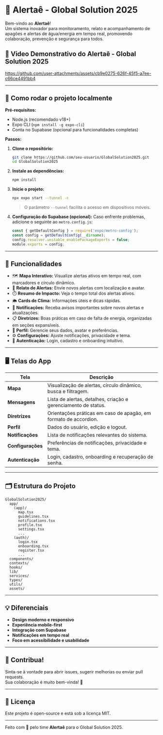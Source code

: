 # 🌊 Alertaê - Global Solution 2025

Bem-vindo ao **Alertaê**!  
Um sistema inovador para monitoramento, relato e acompanhamento de apagões e alertas de água/energia em tempo real, promovendo colaboração, prevenção e segurança para todos.


## 🌊 Video Demonstrativo do Alertaê - Global Solution 2025

https://github.com/user-attachments/assets/cb9e0275-626f-45f5-a7ee-c66ce4491bb4

---

## 🚀 Como rodar o projeto localmente

**Pré-requisitos:**
- Node.js (recomendado v18+)
- Expo CLI (`npm install -g expo-cli`)
- Conta no Supabase (opcional para funcionalidades completas)

**Passos:**

1. **Clone o repositório:**
   ```bash
   git clone https://github.com/seu-usuario/GlobalSolution2025.git
   cd GlobalSolution2025
   ```

2. **Instale as dependências:**
   ```bash
   npm install
   ```

3. **Inicie o projeto:**
   ```bash
   npx expo start --tunnel -c
   ```
   > O parâmetro `--tunnel` facilita o acesso em dispositivos móveis.

4. **Configuração do Supabase (opcional):**
   Caso enfrente problemas, adicione o seguinte ao `metro.config.js`:
   ```js
   const { getDefaultConfig } = require('expo/metro-config');
   const config = getDefaultConfig(__dirname);
   config.resolver.unstable_enablePackageExports = false;
   module.exports = config;
   ```

---

## 📱 Funcionalidades

- 🗺️ **Mapa Interativo:** Visualize alertas ativos em tempo real, com marcadores e círculo dinâmico.
- 📢 **Relato de Alertas:** Envie novos alertas com localização e avatar.
- ⏱️ **Resumo de Impacto:** Veja o tempo total dos alertas ativos.
- 🌦️ **Cards de Clima:** Informações úteis e dicas rápidas.
- 🔔 **Notificações:** Receba avisos importantes sobre novos alertas e atualizações.
- 📋 **Diretrizes:** Boas práticas em caso de falta de energia, organizadas em seções expansíveis.
- 👤 **Perfil:** Gerencie seus dados, avatar e preferências.
- ⚙️ **Configurações:** Ajuste notificações, privacidade e tema.
- 🔐 **Autenticação:** Login, cadastro e onboarding intuitivo.

---

## 🖥️ Telas do App

| Tela                | Descrição                                                                 |
|---------------------|---------------------------------------------------------------------------|
| **Mapa**            | Visualização de alertas, círculo dinâmico, busca e filtragem.             |
| **Mensagens**       | Lista de alertas, detalhes, criação e gerenciamento de status.            |
| **Diretrizes**      | Orientações práticas em caso de apagão, em formato de accordion.           |
| **Perfil**          | Dados do usuário, edição e logout.                                        |
| **Notificações**    | Lista de notificações relevantes do sistema.                              |
| **Configurações**   | Preferências de notificações, privacidade e tema.                         |
| **Autenticação**    | Login, cadastro, onboarding e recuperação de senha.                       |

---

## 🗂️ Estrutura do Projeto

```
GlobalSolution2025/
  app/
    (app)/
      map.tsx
      guidelines.tsx
      notifications.tsx
      profile.tsx
      settings.tsx
      ...
    (auth)/
      login.tsx
      onboarding.tsx
      register.tsx
      ...
  components/
  contexts/
  hooks/
  lib/
  services/
  types/
  utils/
  assets/
```

---

## 💡 Diferenciais

- **Design moderno e responsivo**
- **Experiência mobile-first**
- **Integração com Supabase**
- **Notificações em tempo real**
- **Foco em acessibilidade e usabilidade**

---

## 👥 Contribua!

Sinta-se à vontade para abrir issues, sugerir melhorias ou enviar pull requests.  
Sua colaboração é muito bem-vinda! 🚀

---

## 📝 Licença

Este projeto é open-source e está sob a licença MIT.

---

Feito com 💙 pelo time **Alertaê** para o Global Solution 2025.
